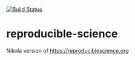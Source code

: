 [![Build Status](https://travis-ci.org/ViDA-NYU/reproducible-science.svg?branch=master)](https://travis-ci.org/ViDA-NYU/reproducible-science)

# reproducible-science

Nikola version of https://reproduciblescience.org
